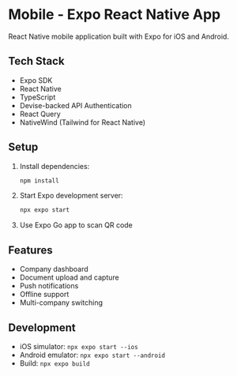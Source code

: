 # Mobile - Expo React Native App

React Native mobile application built with Expo for iOS and Android.

## Tech Stack
- Expo SDK
- React Native
- TypeScript
 - Devise-backed API Authentication
- React Query
- NativeWind (Tailwind for React Native)

## Setup

1. Install dependencies:
   ```bash
   npm install
   ```

2. Start Expo development server:
   ```bash
   npx expo start
   ```

3. Use Expo Go app to scan QR code

## Features

- Company dashboard
- Document upload and capture
- Push notifications
- Offline support
- Multi-company switching

## Development

- iOS simulator: `npx expo start --ios`
- Android emulator: `npx expo start --android`
- Build: `npx expo build`
